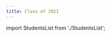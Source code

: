 ```yaml
---
title: Class of 2021
---
```


import StudentsList from './StudentsList';

<StudentsList year={2021} />
